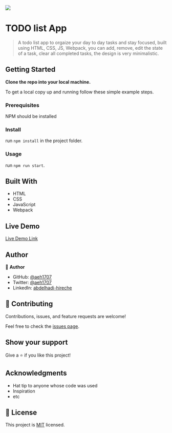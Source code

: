![](https://img.shields.io/badge/Microverse-blueviolet)

# TODO list App

> A todo list app to orgaize your day to day tasks and stay focused, built using HTML, CSS, JS, Webpack, you can add, remove, edit the state of a task, clear all completed tasks, the design is very minimalistic.

## Getting Started

**Clone the repo into your local machine.**


To get a local copy up and running follow these simple example steps.

### Prerequisites
NPM should be installed

### Install
run `npm install` in the project folder.

### Usage
run `npm run start`.


## Built With

- HTML
- CSS
- JavaScript
- Webpack

## Live Demo

[Live Demo Link](https://aeh1707.github.io/todo-list-application/)

## Author

👤 **Author**

- GitHub: [@aeh1707](https://github.com/githubhandle)
- Twitter: [@aeh1707](https://twitter.com/twitterhandle)
- LinkedIn: [abdelhadi-hireche](https://linkedin.com/in/linkedinhandle)

## 🤝 Contributing

Contributions, issues, and feature requests are welcome!

Feel free to check the [issues page](../../issues/).

## Show your support

Give a ⭐️ if you like this project!

## Acknowledgments

- Hat tip to anyone whose code was used
- Inspiration
- etc

## 📝 License

This project is [MIT](./MIT.md) licensed.
